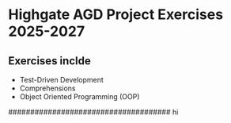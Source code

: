 # Highgate AGD Project Exercises 2025-2027

## Exercises inclde
- Test-Driven Development
- Comprehensions
- Object Oriented Programming (OOP)

##################################### hi
